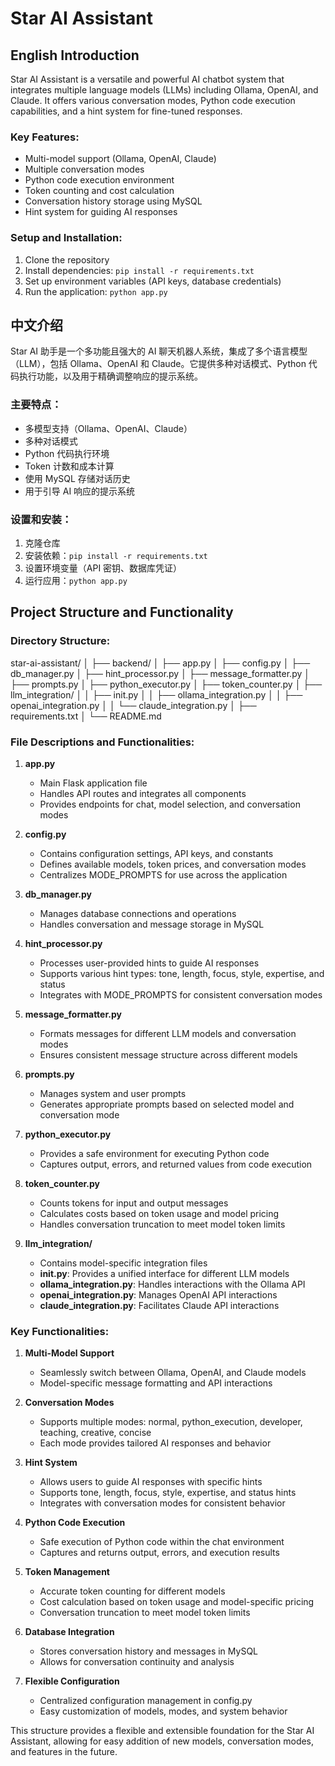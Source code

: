 # Star AI Assistant

## English Introduction

Star AI Assistant is a versatile and powerful AI chatbot system that integrates multiple language models (LLMs) including Ollama, OpenAI, and Claude. It offers various conversation modes, Python code execution capabilities, and a hint system for fine-tuned responses.

### Key Features:
- Multi-model support (Ollama, OpenAI, Claude)
- Multiple conversation modes
- Python code execution environment
- Token counting and cost calculation
- Conversation history storage using MySQL
- Hint system for guiding AI responses

### Setup and Installation:
1. Clone the repository
2. Install dependencies: `pip install -r requirements.txt`
3. Set up environment variables (API keys, database credentials)
4. Run the application: `python app.py`

## 中文介绍

Star AI 助手是一个多功能且强大的 AI 聊天机器人系统，集成了多个语言模型（LLM），包括 Ollama、OpenAI 和 Claude。它提供多种对话模式、Python 代码执行功能，以及用于精确调整响应的提示系统。

### 主要特点：
- 多模型支持（Ollama、OpenAI、Claude）
- 多种对话模式
- Python 代码执行环境
- Token 计数和成本计算
- 使用 MySQL 存储对话历史
- 用于引导 AI 响应的提示系统

### 设置和安装：
1. 克隆仓库
2. 安装依赖：`pip install -r requirements.txt`
3. 设置环境变量（API 密钥、数据库凭证）
4. 运行应用：`python app.py`

## Project Structure and Functionality

### Directory Structure:
star-ai-assistant/
│
├── backend/
│   ├── app.py
│   ├── config.py
│   ├── db_manager.py
│   ├── hint_processor.py
│   ├── message_formatter.py
│   ├── prompts.py
│   ├── python_executor.py
│   ├── token_counter.py
│   ├── llm_integration/
│   │   ├── init.py
│   │   ├── ollama_integration.py
│   │   ├── openai_integration.py
│   │   └── claude_integration.py
│   ├── requirements.txt
│   └── README.md

### File Descriptions and Functionalities:

1. **app.py**
   - Main Flask application file
   - Handles API routes and integrates all components
   - Provides endpoints for chat, model selection, and conversation modes

2. **config.py**
   - Contains configuration settings, API keys, and constants
   - Defines available models, token prices, and conversation modes
   - Centralizes MODE_PROMPTS for use across the application

3. **db_manager.py**
   - Manages database connections and operations
   - Handles conversation and message storage in MySQL

4. **hint_processor.py**
   - Processes user-provided hints to guide AI responses
   - Supports various hint types: tone, length, focus, style, expertise, and status
   - Integrates with MODE_PROMPTS for consistent conversation modes

5. **message_formatter.py**
   - Formats messages for different LLM models and conversation modes
   - Ensures consistent message structure across different models

6. **prompts.py**
   - Manages system and user prompts
   - Generates appropriate prompts based on selected model and conversation mode

7. **python_executor.py**
   - Provides a safe environment for executing Python code
   - Captures output, errors, and returned values from code execution

8. **token_counter.py**
   - Counts tokens for input and output messages
   - Calculates costs based on token usage and model pricing
   - Handles conversation truncation to meet model token limits

9. **llm_integration/**
   - Contains model-specific integration files
   - **__init__.py**: Provides a unified interface for different LLM models
   - **ollama_integration.py**: Handles interactions with the Ollama API
   - **openai_integration.py**: Manages OpenAI API interactions
   - **claude_integration.py**: Facilitates Claude API interactions

### Key Functionalities:

1. **Multi-Model Support**
   - Seamlessly switch between Ollama, OpenAI, and Claude models
   - Model-specific message formatting and API interactions

2. **Conversation Modes**
   - Supports multiple modes: normal, python_execution, developer, teaching, creative, concise
   - Each mode provides tailored AI responses and behavior

3. **Hint System**
   - Allows users to guide AI responses with specific hints
   - Supports tone, length, focus, style, expertise, and status hints
   - Integrates with conversation modes for consistent behavior

4. **Python Code Execution**
   - Safe execution of Python code within the chat environment
   - Captures and returns output, errors, and execution results

5. **Token Management**
   - Accurate token counting for different models
   - Cost calculation based on token usage and model-specific pricing
   - Conversation truncation to meet model token limits

6. **Database Integration**
   - Stores conversation history and messages in MySQL
   - Allows for conversation continuity and analysis

7. **Flexible Configuration**
   - Centralized configuration management in config.py
   - Easy customization of models, modes, and system behavior

This structure provides a flexible and extensible foundation for the Star AI Assistant, allowing for easy addition of new models, conversation modes, and features in the future.
